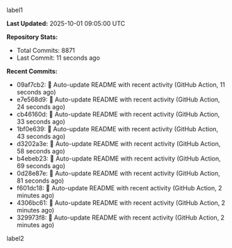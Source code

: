 
label1 
<!-- ACTIVITY_START -->
**Last Updated:** 2025-10-01 09:05:00 UTC

**Repository Stats:**
- Total Commits: 8871
- Last Commit: 11 seconds ago

**Recent Commits:**
- 09af7cb2: 🤖 Auto-update README with recent activity (GitHub Action, 11 seconds ago)
- e7e568d9: 🤖 Auto-update README with recent activity (GitHub Action, 24 seconds ago)
- cb46160d: 🤖 Auto-update README with recent activity (GitHub Action, 33 seconds ago)
- 1bf0e639: 🤖 Auto-update README with recent activity (GitHub Action, 43 seconds ago)
- d3202a3e: 🤖 Auto-update README with recent activity (GitHub Action, 58 seconds ago)
- b4ebeb23: 🤖 Auto-update README with recent activity (GitHub Action, 69 seconds ago)
- 0d28e87e: 🤖 Auto-update README with recent activity (GitHub Action, 81 seconds ago)
- f601dc18: 🤖 Auto-update README with recent activity (GitHub Action, 2 minutes ago)
- 4306bc61: 🤖 Auto-update README with recent activity (GitHub Action, 2 minutes ago)
- 329973f8: 🤖 Auto-update README with recent activity (GitHub Action, 2 minutes ago)
<!-- ACTIVITY_END -->

label2
